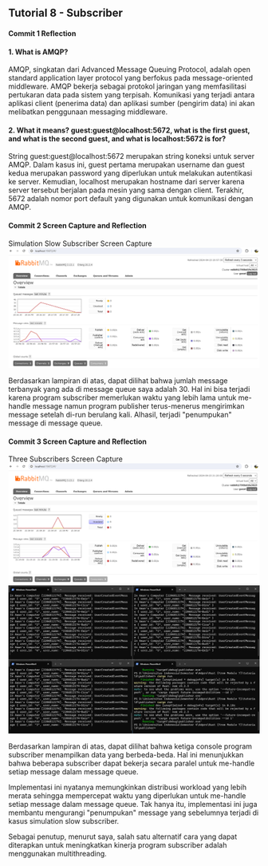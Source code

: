## Tutorial 8 - Subscriber

#### Commit 1 Reflection
#### 1. What is AMQP?
AMQP, singkatan dari Advanced Message Queuing Protocol, adalah open standard application layer protocol yang berfokus pada message-oriented middleware. AMQP bekerja sebagai protokol jaringan yang memfasilitasi pertukaran data pada sistem yang terpisah. Komunikasi yang terjadi antara aplikasi client (penerima data) dan aplikasi sumber (pengirim data) ini akan melibatkan penggunaan messaging middleware.

#### 2. What it means? guest:guest@localhost:5672, what is the first guest, and what is the second guest, and what is localhost:5672 is for?
String guest:guest@localhost:5672 merupakan string koneksi untuk server AMQP. Dalam kasus ini, guest pertama merupakan username dan guest kedua merupakan password yang diperlukan untuk melakukan autentikasi ke server. Kemudian, localhost merupakan hostname dari server karena server tersebut berjalan pada mesin yang sama dengan client. Terakhir, 5672 adalah nomor port default yang digunakan untuk komunikasi dengan AMQP.

#### Commit 2 Screen Capture and Reflection
Simulation Slow Subscriber Screen Capture
![Simulation Slow Subscriber Screen Capture](/images/simulation_slow_subscriber.png)

Berdasarkan lampiran di atas, dapat dilihat bahwa jumlah message terbanyak yang ada di message queue saya adalah 30. Hal ini bisa terjadi karena program subscriber memerlukan waktu yang lebih lama untuk me-handle message namun program publisher terus-menerus mengirimkan message setelah di-run berulang kali. Alhasil, terjadi "penumpukan" message di message queue.

#### Commit 3 Screen Capture and Reflection
Three Subscribers Screen Capture
![Three Subscribers Screen Capture](/images/three_subscribers_1.png)
![Three Subscribers Screen Capture](/images/three_subscribers_2.png)

Berdasarkan lampiran di atas, dapat dilihat bahwa ketiga console program subscriber menampilkan data yang berbeda-beda. Hal ini menunjukkan bahwa beberapa subscriber dapat bekerja secara paralel untuk me-handle setiap message dalam message queue. 

Implementasi ini nyatanya memungkinkan distribusi workload yang lebih merata sehingga mempercepat waktu yang diperlukan untuk me-handle setiap message dalam message queue. Tak hanya itu, implementasi ini juga membantu mengurangi "penumpukan" message yang sebelumnya terjadi di kasus simulation slow subscriber.

Sebagai penutup, menurut saya, salah satu alternatif cara yang dapat diterapkan untuk meningkatkan kinerja program subscriber adalah menggunakan multithreading.